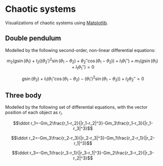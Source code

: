 # Chaotic systems

Visualizations of chaotic systems using [Matplotlib](https://matplotlib.org/).

## Double pendulum

Modelled by the following second-order, non-linear differential equations:

$$m_2(g\sin(\theta_1)+l_2((\theta_2')^2\sin(\theta_1-\theta_2)+\theta_2''\cos(\theta_1-\theta_2))+l_1\theta_1'')+m_1(g\sin(\theta_1)+l_1\theta_1'')=0$$

$$g\sin(\theta_2)+l_1(\theta_1''\cos(\theta_1-\theta_2)-(\theta_1')^2\sin(\theta_1-\theta_2))+l_2\theta_2''=0$$

## Three body

Modelled by the following set of differential equations, with the vector position of each object as $r_i$.

$$\ddot r_1=-Gm_2\frac{r_1-r_2}{|r_1-r_2|^3}-Gm_3\frac{r_1-r_3}{|r_1-r_3|^3}$$

$$\ddot r_2=-Gm_3\frac{r_2-r_3}{|r_2-r_3|^3}-Gm_1\frac{r_2-r_1}{|r_2-r_1|^3}$$

$$\ddot r_3=-Gm_1\frac{r_3-r_1}{|r_3-r_1|^3}-Gm_2\frac{r_3-r_2}{|r_3-r_2|^3}$$
